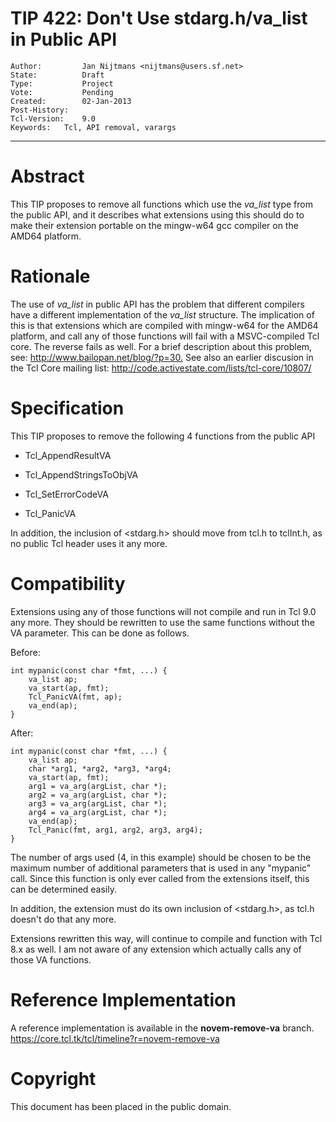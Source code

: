 # TIP 422: Don't Use stdarg.h/va_list in Public API
	Author:         Jan Nijtmans <nijtmans@users.sf.net>
	State:          Draft
	Type:           Project
	Vote:           Pending
	Created:        02-Jan-2013
	Post-History:   
	Tcl-Version:    9.0
	Keywords:	Tcl, API removal, varargs
-----

# Abstract

This TIP proposes to remove all functions which use the _va\_list_ type from
the public API, and it describes what extensions using this should do to make
their extension portable on the mingw-w64 gcc compiler on the AMD64 platform.

# Rationale

The use of _va\_list_ in public API has the problem that different compilers
have a different implementation of the _va\_list_ structure. The implication
of this is that extensions which are compiled with mingw-w64 for the AMD64
platform, and call any of those functions will fail with a MSVC-compiled Tcl
core. The reverse fails as well. For a brief description about this problem,
see: <http://www.bailopan.net/blog/?p=30.>  See also an earlier discusion in the
Tcl Core mailing list: <http://code.activestate.com/lists/tcl-core/10807/>

# Specification

This TIP proposes to remove the following 4 functions from the public API

 * Tcl\_AppendResultVA

 * Tcl\_AppendStringsToObjVA

 * Tcl\_SetErrorCodeVA

 * Tcl\_PanicVA

In addition, the inclusion of <stdarg.h> should move from tcl.h to tclInt.h,
as no public Tcl header uses it any more.
 
# Compatibility

Extensions using any of those functions will not compile and run in Tcl 9.0
any more. They should be rewritten to use the same functions without the VA
parameter. This can be done as follows.

Before:

	int mypanic(const char *fmt, ...) {
	    va_list ap;
	    va_start(ap, fmt);
	    Tcl_PanicVA(fmt, ap);
	    va_end(ap);
	}

After:

	int mypanic(const char *fmt, ...) {
	    va_list ap;
	    char *arg1, *arg2, *arg3, *arg4;
	    va_start(ap, fmt);
	    arg1 = va_arg(argList, char *);
	    arg2 = va_arg(argList, char *);
	    arg3 = va_arg(argList, char *);
	    arg4 = va_arg(argList, char *);
	    va_end(ap);
	    Tcl_Panic(fmt, arg1, arg2, arg3, arg4);
	}

The number of args used \(4, in this example\) should be chosen to be the
maximum number of additional parameters that is used in any "mypanic" call.
Since this function is only ever called from the extensions itself, this can
be determined easily.

In addition, the extension must do its own inclusion of <stdarg.h>, as tcl.h
doesn't do that any more.

Extensions rewritten this way, will continue to compile and function with Tcl
8.x as well. I am not aware of any extension which actually calls any of those
VA functions.

# Reference Implementation

A reference implementation is available in the **novem-remove-va** branch.
<https://core.tcl.tk/tcl/timeline?r=novem-remove-va> 

# Copyright

This document has been placed in the public domain.

